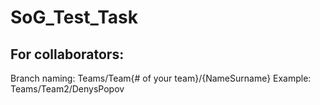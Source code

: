 # SoG_Test_Task

## For collaborators:
  Branch naming:
    Teams/Team{# of your team}/{NameSurname}
    Example: Teams/Team2/DenysPopov
